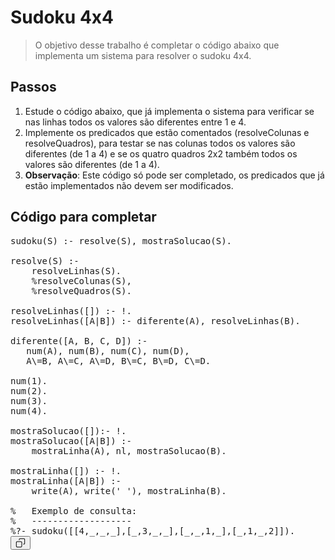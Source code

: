<div class="css-s24vha"><h1 data-sourcepos="1:1-1:14">Sudoku 4x4</h1>
<blockquote data-sourcepos="3:3-3:112">
<p data-sourcepos="3:5-3:112">O objetivo desse trabalho é completar o código abaixo que implementa um sistema para resolver o sudoku 4x4.</p>
</blockquote>
<h2 data-sourcepos="5:3-5:12">Passos</h2>
<ol data-sourcepos="6:3-8:125">
<li data-sourcepos="6:3-6:131">Estude o código abaixo, que já implementa o sistema para verificar se nas linhas todos os valores são diferentes entre 1 e 4.</li>
<li data-sourcepos="7:3-7:234">Implemente os predicados que estão comentados (resolveColunas e resolveQuadros), para testar se nas colunas todos os valores são diferentes (de 1 a 4) e se os quatro quadros 2x2 também todos os valores são diferentes (de 1 a 4).</li>
<li data-sourcepos="8:3-8:125"><strong data-sourcepos="8:6-8:20">Observação</strong>: Este código só pode ser completado, os predicados que já estão implementados não devem ser modificados.</li>
</ol>
<h2 data-sourcepos="10:4-10:28">Código para completar</h2>
<pre data-sourcepos="11:1-42:4"><div class="css-4g8ex7"><div class="css-1ulik5s"><code class="css-1uyekwq" style="font-size: 14px; tab-size: 2; word-break: break-word; white-space: break-spaces; overflow-wrap: anywhere; cursor: text;"><div class="css-a1fbvo"><span class="css-1okvcqf">sudoku(S) :- resolve(S), mostraSolucao(S).</span></div><div class="css-a1fbvo"><span class="css-1okvcqf"><span class="css-9y6172">&nbsp;</span></span></div><div class="css-a1fbvo"><span class="css-1okvcqf">resolve(S) :- </span></div><div class="css-a1fbvo"><span class="css-1okvcqf">    resolveLinhas(S).</span></div><div class="css-a1fbvo"><span class="css-1okvcqf">    %resolveColunas(S),</span></div><div class="css-a1fbvo"><span class="css-1okvcqf">    %resolveQuadros(S).</span></div><div class="css-a1fbvo"><span class="css-1okvcqf"><span class="css-9y6172">&nbsp;</span></span></div><div class="css-a1fbvo"><span class="css-1okvcqf">resolveLinhas([]) :- !.</span></div><div class="css-a1fbvo"><span class="css-1okvcqf">resolveLinhas([A|B]) :- diferente(A), resolveLinhas(B).</span></div><div class="css-a1fbvo"><span class="css-1okvcqf"><span class="css-9y6172">&nbsp;</span></span></div><div class="css-a1fbvo"><span class="css-1okvcqf">diferente([A, B, C, D]) :- </span></div><div class="css-a1fbvo"><span class="css-1okvcqf">   num(A), num(B), num(C), num(D), </span></div><div class="css-a1fbvo"><span class="css-1okvcqf">   A\=B, A\=C, A\=D, B\=C, B\=D, C\=D.</span></div><div class="css-a1fbvo"><span class="css-1okvcqf"><span class="css-9y6172">&nbsp;</span></span></div><div class="css-a1fbvo"><span class="css-1okvcqf">num(1).</span></div><div class="css-a1fbvo"><span class="css-1okvcqf">num(2).</span></div><div class="css-a1fbvo"><span class="css-1okvcqf">num(3).</span></div><div class="css-a1fbvo"><span class="css-1okvcqf">num(4).</span></div><div class="css-a1fbvo"><span class="css-1okvcqf"><span class="css-9y6172">&nbsp;</span></span></div><div class="css-a1fbvo"><span class="css-1okvcqf">mostraSolucao([]):- !.</span></div><div class="css-a1fbvo"><span class="css-1okvcqf">mostraSolucao([A|B]) :- </span></div><div class="css-a1fbvo"><span class="css-1okvcqf">    mostraLinha(A), nl, mostraSolucao(B).</span></div><div class="css-a1fbvo"><span class="css-1okvcqf"><span class="css-9y6172">&nbsp;</span></span></div><div class="css-a1fbvo"><span class="css-1okvcqf">mostraLinha([]) :- !.</span></div><div class="css-a1fbvo"><span class="css-1okvcqf">mostraLinha([A|B]) :- </span></div><div class="css-a1fbvo"><span class="css-1okvcqf">    write(A), write(' '), mostraLinha(B).</span></div><div class="css-a1fbvo"><span class="css-1okvcqf"><span class="css-9y6172">&nbsp;</span></span></div><div class="css-a1fbvo"><span class="css-1okvcqf">%   Exemplo de consulta:</span></div><div class="css-a1fbvo"><span class="css-1okvcqf">%   -------------------</span></div><div class="css-a1fbvo"><span class="css-1okvcqf">%?- sudoku([[4,_,_,_],[_,3,_,_],[_,_,1,_],[_,1,_,2]]).</span></div></code><div class="css-end0zc"><div class="css-ggepfv"><div class="css-36v8q4"><button type="button" aria-label="Copy code to clipboard" class="css-1c6n1vh" style="--height: 24px; --width: 24px;"><svg preserveAspectRatio="xMidYMin" width="16" height="16" viewBox="0 0 24 24" fill="currentColor" aria-hidden="true" class="css-492dz9" style="--size: 16px; --rotate: 0deg;"><path fill-rule="evenodd" clip-rule="evenodd" d="M9.05546 2.05546C9.57118 1.53973 10.2707 1.25 11 1.25H20C20.7293 1.25 21.4288 1.53973 21.9445 2.05546C22.4603 2.57118 22.75 3.27065 22.75 4V13C22.75 13.7293 22.4603 14.4288 21.9445 14.9445C21.4288 15.4603 20.7293 15.75 20 15.75H19C18.5858 15.75 18.25 15.4142 18.25 15C18.25 14.5858 18.5858 14.25 19 14.25H20C20.3315 14.25 20.6495 14.1183 20.8839 13.8839C21.1183 13.6495 21.25 13.3315 21.25 13V4C21.25 3.66848 21.1183 3.35054 20.8839 3.11612C20.6495 2.8817 20.3315 2.75 20 2.75H11C10.6685 2.75 10.3505 2.8817 10.1161 3.11612C9.8817 3.35054 9.75 3.66848 9.75 4V5C9.75 5.41421 9.41421 5.75 9 5.75C8.58579 5.75 8.25 5.41421 8.25 5V4C8.25 3.27065 8.53973 2.57118 9.05546 2.05546ZM1.25 11C1.25 9.48122 2.48122 8.25 4 8.25H13C14.5188 8.25 15.75 9.48122 15.75 11V20C15.75 21.5188 14.5188 22.75 13 22.75H4C2.48122 22.75 1.25 21.5188 1.25 20V11ZM4 9.75C3.30964 9.75 2.75 10.3096 2.75 11V20C2.75 20.6904 3.30964 21.25 4 21.25H13C13.6904 21.25 14.25 20.6904 14.25 20V11C14.25 10.3096 13.6904 9.75 13 9.75H4Z"></path></svg></button></div></div></div></div></div></pre></div>
